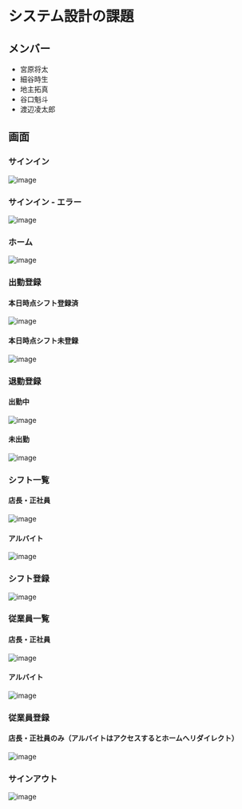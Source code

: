 # システム設計の課題

## メンバー

- 宮原将太
- 細谷時生
- 地主拓真
- 谷口魁斗
- 渡辺凌太郎

## 画面

### サインイン

![image](https://user-images.githubusercontent.com/71614432/134275675-9373c2e0-b35a-4584-a767-1cd2559e776c.png)

### サインイン - エラー

![image](https://user-images.githubusercontent.com/71614432/134275719-175e7636-2b21-41cb-85b8-fc743d447842.png)

### ホーム

![image](https://user-images.githubusercontent.com/71614432/134275752-28ce0b79-5bf0-417c-95b1-26b4fe71e3ef.png)

### 出勤登録

#### 本日時点シフト登録済

![image](https://user-images.githubusercontent.com/71614432/134275885-ba28256a-b1a9-4042-83e2-a46967510b57.png)

#### 本日時点シフト未登録

![image](https://user-images.githubusercontent.com/71614432/134276512-f1b21a57-2564-48c2-8e0e-f0de429e6267.png)

### 退勤登録

#### 出勤中

![image](https://user-images.githubusercontent.com/71614432/134276030-560f18f3-41a7-4700-a45a-626733d0dbe1.png)

#### 未出勤

![image](https://user-images.githubusercontent.com/71614432/134275892-96e9124d-4f1d-48f9-8d00-de6a5f7954ed.png)

### シフト一覧

#### 店長・正社員

![image](https://user-images.githubusercontent.com/71614432/134275899-f783662a-9fec-4be1-ac6c-d101252daf35.png)

#### アルバイト

![image](https://user-images.githubusercontent.com/71614432/134276138-b0b89a59-0660-41a2-9b9e-2c1ddddcf0f6.png)

### シフト登録

![image](https://user-images.githubusercontent.com/71614432/134275910-6e74139e-7c4c-46ab-8676-7be3c165a61c.png)

### 従業員一覧

#### 店長・正社員

![image](https://user-images.githubusercontent.com/71614432/134275923-d091946d-b04a-49fe-9d28-0b4bd815b51a.png)

#### アルバイト

![image](https://user-images.githubusercontent.com/71614432/134276274-ee04faed-c427-4690-b2f4-5d8316b56f10.png)

### 従業員登録

#### 店長・正社員のみ（アルバイトはアクセスするとホームへリダイレクト）

![image](https://user-images.githubusercontent.com/71614432/134275944-e8a3a0c0-db14-44ac-9a9e-470c69032e6d.png)

### サインアウト

![image](https://user-images.githubusercontent.com/71614432/134275951-6187b2ae-96e9-4b1a-84e7-13d84cb171fa.png)

